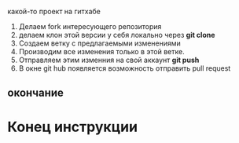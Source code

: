 какой-то проект на гитхабе

1. Делаем fork интересующего репозитория
2. делаем клон этой версии у себя локально через __git clone__
3. Создаем ветку с предлагаемыми изменениями
4. Производим все изменения только в этой ветке.
5. Отправляем этим изменния на свой аккаунт __git push__
6. В окне git hub появляется возможность отправить pull request
## окончание
# Конец инструкции